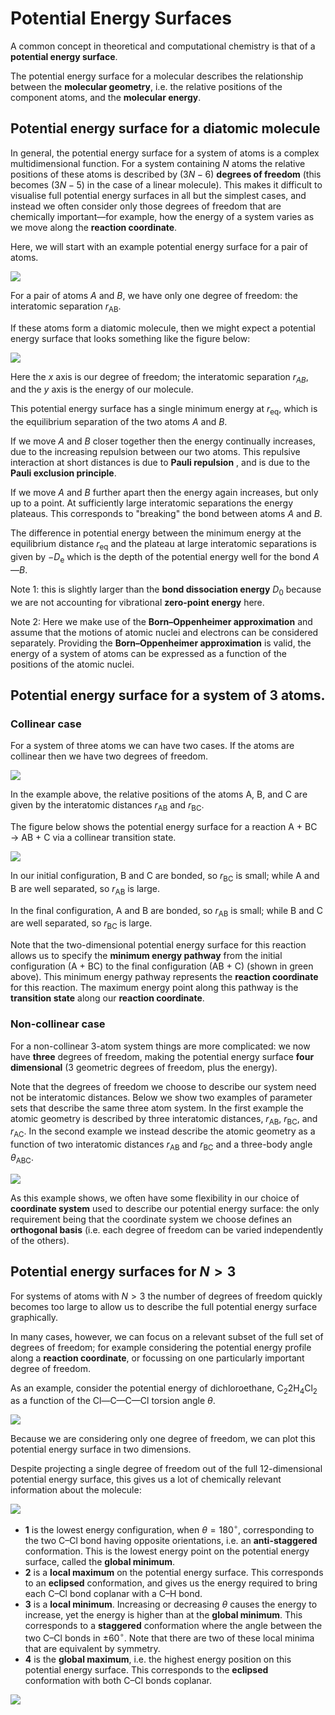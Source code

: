 # Potential Energy Surfaces

A common concept in theoretical and computational chemistry is that of a **potential energy surface**. 

The potential energy surface for a molecular describes the relationship between the **molecular geometry**, i.e. the relative positions of the component atoms, and the **molecular energy**.

## Potential energy surface for a diatomic molecule

In general, the potential energy surface for a system of atoms is a complex multidimensional function. For a system containing $N$ atoms the relative positions of these atoms is described by $(3N-6)$ **degrees of freedom** (this becomes $(3N-5)$ in the case of a linear molecule). This makes it difficult to visualise full potential energy surfaces in all but the simplest cases, and instead we often consider only those degrees of freedom that are chemically important—for example, how the energy of a system varies as we move along the **reaction coordinate**.

Here, we will start with an example potential energy surface for a pair of atoms. 

![](figures/diatomic_molecule.png)

For a pair of atoms $A$ and $B$, we have only one degree of freedom: the interatomic separation $r_\mathrm{AB}$.

If these atoms form a diatomic molecule, then we might expect a potential energy surface that looks something like the figure below:

![](figures/diatomic_potential_energy_surface.png)

Here the $x$ axis is our degree of freedom; the interatomic separation $r_{AB}$, and the $y$ axis is the energy of our molecule.

This potential energy surface has a single minimum energy at $r_\mathrm{eq}$, which is the equilibrium separation of the two atoms $A$ and $B$.

If we move $A$ and $B$ closer together then the energy continually increases, due to the increasing repulsion between our two atoms. This repulsive interaction at short distances is due to **Pauli repulsion** , and is due to the **Pauli exclusion principle**.

If we move $A$ and $B$ further apart then the energy again increases, but only up to a point. At sufficiently large interatomic separations the energy plateaus. This corresponds to "breaking" the bond between atoms $A$ and $B$.

The difference in potential energy between the minimum energy at the equilibrium distance $r_\mathrm{eq}$ and the plateau at large interatomic separations is given by $-D_\mathrm{e}$ which is the depth of the potential energy well for the bond $A$—$B$.

Note 1: this is slightly larger than the **bond dissociation energy** $D_0$ because we are not accounting for vibrational **zero-point energy** here.

Note 2: Here we make use of the **Born–Oppenheimer approximation** and assume that the motions of atomic nuclei and electrons can be considered separately. Providing the **Born–Oppenheimer approximation** is valid, the energy of a system of atoms can be expressed as a function of the positions of the atomic nuclei.

## Potential energy surface for a system of 3 atoms.

### Collinear case

For a system of three atoms we can have two cases. If the atoms are collinear then we have two degrees of freedom.

![](figures/3-body_collinear.png)

In the example above, the relative positions of the atoms A, B, and C are given by the interatomic distances $r_\mathrm{AB}$ and $r_\mathrm{BC}$.

The figure below shows the potential energy surface for a reaction A + BC → AB + C via a collinear transition state.

![](figures/3-body-collinear_PES.png)

In our initial configuration, B and C are bonded, so $r_\mathrm{BC}$ is small; while A and B are well separated, so $r_\mathrm{AB}$ is large.

In the final configuration, A and B are bonded, so $r_\mathrm{AB}$ is small; while B and C are well separated, so $r_\mathrm{BC}$ is large.

Note that the two-dimensional potential energy surface for this reaction allows us to specify the **minimum energy pathway** from the initial configuration (A + BC) to the final configuration (AB + C) (shown in green above). This minimum energy pathway represents the **reaction coordinate** for this reaction. The maximum energy point along this pathway is the **transition state** along our **reaction coordinate**.

### Non-collinear case

For a non-collinear 3-atom system things are more complicated: we now have **three** degrees of freedom, making the potential energy surface **four dimensional** (3 geometric degrees of freedom, plus the energy).

Note that the degrees of freedom we choose to describe our system need not be interatomic distances. Below we show two examples of parameter sets that describe the same three atom system. In the first example the atomic geometry is described by three interatomic distances, $r_\mathrm{AB}$, $r_\mathrm{BC}$, and $r_\mathrm{AC}$. In the second example we instead describe the atomic geometry as a function of two interatomic distances $r_\mathrm{AB}$ and $r_\mathrm{BC}$ and a three-body angle $\theta_\mathrm{ABC}$.

![](figures/3-body_non-collinear.png)

As this example shows, we often have some flexibility in our choice of **coordinate system** used to describe our potential energy surface: the only requirement being that the coordinate system we choose defines an **orthogonal basis** (i.e. each degree of freedom can be varied independently of the others).

## Potential energy surfaces for $N>3$


For systems of atoms with $N>3$ the number of degrees of freedom quickly becomes too large to allow us to describe the full potential energy surface graphically.

In many cases, however, we can focus on a relevant subset of the full set of degrees of freedom; for example considering the potential energy profile along a **reaction coordinate**, or focussing on one particularly important degree of freedom.

As an example, consider the potential energy of dichloroethane, C<sub>2</sub>2H<sub>4</sub>Cl<sub>2</sub> as a function of the Cl&mdash;C&mdash;C&mdash;Cl torsion angle $\theta$.

![](figures/C2H4Cl2_PES_intro.png)

Because we are considering only one degree of freedom, we can plot this potential energy surface in two dimensions.

Despite projecting a single degree of freedom out of the full 12-dimensional potential energy surface, this gives us a lot of chemically relevant information about the molecule:

![](figures/C2H4Cl2_PES.png)

- **1** is the lowest energy configuration, when $\theta = 180^\circ$, corresponding to the two C–Cl bond having opposite orientations, i.e. an **anti-staggered** conformation. This is the lowest energy point on the potential energy surface, called the **global minimum**.
- **2** is a **local maximum** on the potential energy surface. This corresponds to an **eclipsed** conformation, and gives us the energy required to bring each C–Cl bond coplanar with a C–H bond.
- **3** is a **local minimum**. Increasing or decreasing $\theta$ causes the energy to increase, yet the energy is higher than at the **global minimum**. This corresponds to a **staggered** conformation where the angle between the two C–Cl bonds in $\pm 60^\circ$. Note that there are two of these local minima that are equivalent by symmetry.
- **4** is the **global maximum**, i.e. the highest energy position on this potential energy surface. This corresponds to the **eclipsed** conformation with both C–Cl bonds coplanar.

![](figures/C2H4Cl2_conformers.png)
